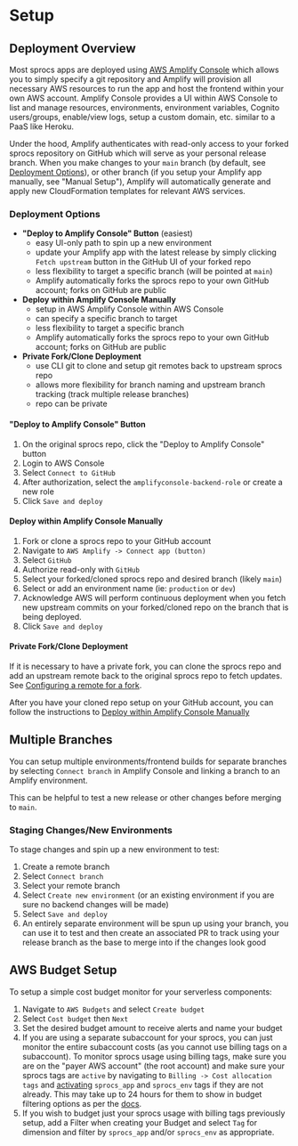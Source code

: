 # Setup

## Deployment Overview

Most sprocs apps are deployed using [AWS Amplify Console](https://docs.aws.amazon.com/amplify/latest/userguide/welcome.html) which allows you to simply specify a git repository and Amplify will provision all necessary AWS resources to run the app and host the frontend within your own AWS account.  Amplify Console provides a UI within AWS Console to list and manage resources, environments, environment variables, Cognito users/groups, enable/view logs, setup a custom domain, etc. similar to a PaaS like Heroku.

Under the hood, Amplify authenticates with read-only access to your forked sprocs repository on GitHub which will serve as your personal release branch. When you
make changes to your `main` branch (by default, see [Deployment Options](#deployment-options)), or other branch (if you setup your Amplify
app manually, see "Manual Setup"), Amplify will automatically generate and apply new
CloudFormation templates for relevant AWS services.

### Deployment Options

* **"Deploy to Amplify Console" Button** (easiest)
   * easy UI-only path to spin up a new environment
   * update your Amplify app with the latest release by simply clicking `Fetch upstream` button in the GitHub UI of your forked repo
   * less flexibility to target a specific branch (will be pointed at `main`)
   * Amplify automatically forks the sprocs repo to your own GitHub account;
   forks on GitHub are public
* **Deploy within Amplify Console Manually**
   * setup in AWS Amplify Console within AWS Console
   * can specify a specific branch to target
   * less flexibility to target a specific branch
   * Amplify automatically forks the sprocs repo to your own GitHub account;
   forks on GitHub are public
* **Private Fork/Clone Deployment**
   * use CLI git to clone and setup git remotes back to upstream sprocs repo
   * allows more flexibility for branch naming and upstream branch tracking
   (track multiple release branches)
   * repo can be private

#### "Deploy to Amplify Console" Button

1. On the original sprocs repo, click the "Deploy to Amplify Console" button
2. Login to AWS Console
3. Select `Connect to GitHub`
4. After authorization, select the `amplifyconsole-backend-role` or create a new
   role
5. Click `Save and deploy`

#### Deploy within Amplify Console Manually

1. Fork or clone a sprocs repo to your GitHub account
2. Navigate to `AWS Amplify -> Connect app (button)`
3. Select `GitHub`
4. Authorize read-only with `GitHub`
5. Select your forked/cloned sprocs repo and desired branch (likely `main`)
6. Select or add an environment name (ie: `production` or `dev`)
7. Acknowledge AWS will perform continuous deployment when you fetch new
   upstream commits on your forked/cloned repo on the branch that is being
   deployed.
8. Click `Save and deploy`

#### Private Fork/Clone Deployment

If it is necessary to have a private fork, you can clone the sprocs
repo and add an upstream remote back to the original sprocs repo to fetch
updates. See [Configuring a remote for a fork](https://docs.github.com/en/github/collaborating-with-pull-requests/working-with-forks/configuring-a-remote-for-a-fork).

After you have your cloned repo setup on your GitHub account, you can follow the
instructions to [Deploy within Amplify Console Manually](#deploy-within-amplify-console-manually)

## Multiple Branches

You can setup multiple environments/frontend builds for separate branches by
selecting `Connect branch` in Amplify Console and linking a branch to an Amplify
environment.

This can be helpful to test a new release or other changes before
merging to `main`.

### Staging Changes/New Environments

To stage changes and spin up a new environment to test:

1. Create a remote branch
2. Select `Connect branch`
3. Select your remote branch
4. Select `Create new environment` (or an existing environment if you are sure no backend changes will be made)
5. Select `Save and deploy`
6. An entirely separate environment will be spun up using your branch, you can
   use it to test and then create an associated PR to track using your release
   branch as the base to merge into if the changes look good

## AWS Budget Setup

To setup a simple cost budget monitor for your serverless components:

1. Navigate to `AWS Budgets` and select `Create budget`
2. Select `Cost budget` then `Next`
3. Set the desired budget amount to receive alerts and name your budget
4. If you are using a separate subaccount for your sprocs, you can just monitor
   the entire subaccount costs (as you cannot use billing tags on a subaccount).
   To monitor sprocs usage using billing tags, make sure you are on the "payer
   AWS account" (the root account) and make sure your sprocs tags are `active`
   by navigating to `Billing -> Cost allocation tags` and [activating](https://docs.aws.amazon.com/awsaccountbilling/latest/aboutv2/activating-tags.html)
   `sprocs_app` and `sprocs_env` tags if they are not already. This may take up
   to 24 hours for them to show in budget filtering options as per the [docs](https://docs.aws.amazon.com/awsaccountbilling/latest/aboutv2/activating-tags.html).
5. If you wish to budget just your sprocs usage with billing tags previously
   setup, add a Filter when creating your Budget and select `Tag` for dimension
   and filter by `sprocs_app` and/or `sprocs_env` as appropriate.
